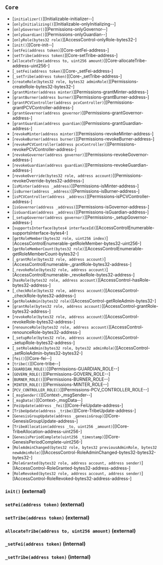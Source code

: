 ## <span id="Core"></span> `Core`



- [`initializer()`][Initializable-initializer--]
- [`onlyInitializing()`][Initializable-onlyInitializing--]
- [`onlyGovernor()`][Permissions-onlyGovernor--]
- [`onlyGuardian()`][Permissions-onlyGuardian--]
- [`onlyRole(bytes32 role)`][AccessControl-onlyRole-bytes32-]
- [`init()`][Core-init--]
- [`setFei(address token)`][Core-setFei-address-]
- [`setTribe(address token)`][Core-setTribe-address-]
- [`allocateTribe(address to, uint256 amount)`][Core-allocateTribe-address-uint256-]
- [`_setFei(address token)`][Core-_setFei-address-]
- [`_setTribe(address token)`][Core-_setTribe-address-]
- [`createRole(bytes32 role, bytes32 adminRole)`][Permissions-createRole-bytes32-bytes32-]
- [`grantMinter(address minter)`][Permissions-grantMinter-address-]
- [`grantBurner(address burner)`][Permissions-grantBurner-address-]
- [`grantPCVController(address pcvController)`][Permissions-grantPCVController-address-]
- [`grantGovernor(address governor)`][Permissions-grantGovernor-address-]
- [`grantGuardian(address guardian)`][Permissions-grantGuardian-address-]
- [`revokeMinter(address minter)`][Permissions-revokeMinter-address-]
- [`revokeBurner(address burner)`][Permissions-revokeBurner-address-]
- [`revokePCVController(address pcvController)`][Permissions-revokePCVController-address-]
- [`revokeGovernor(address governor)`][Permissions-revokeGovernor-address-]
- [`revokeGuardian(address guardian)`][Permissions-revokeGuardian-address-]
- [`revokeOverride(bytes32 role, address account)`][Permissions-revokeOverride-bytes32-address-]
- [`isMinter(address _address)`][Permissions-isMinter-address-]
- [`isBurner(address _address)`][Permissions-isBurner-address-]
- [`isPCVController(address _address)`][Permissions-isPCVController-address-]
- [`isGovernor(address _address)`][Permissions-isGovernor-address-]
- [`isGuardian(address _address)`][Permissions-isGuardian-address-]
- [`_setupGovernor(address governor)`][Permissions-_setupGovernor-address-]
- [`supportsInterface(bytes4 interfaceId)`][AccessControlEnumerable-supportsInterface-bytes4-]
- [`getRoleMember(bytes32 role, uint256 index)`][AccessControlEnumerable-getRoleMember-bytes32-uint256-]
- [`getRoleMemberCount(bytes32 role)`][AccessControlEnumerable-getRoleMemberCount-bytes32-]
- [`_grantRole(bytes32 role, address account)`][AccessControlEnumerable-_grantRole-bytes32-address-]
- [`_revokeRole(bytes32 role, address account)`][AccessControlEnumerable-_revokeRole-bytes32-address-]
- [`hasRole(bytes32 role, address account)`][AccessControl-hasRole-bytes32-address-]
- [`_checkRole(bytes32 role, address account)`][AccessControl-_checkRole-bytes32-address-]
- [`getRoleAdmin(bytes32 role)`][AccessControl-getRoleAdmin-bytes32-]
- [`grantRole(bytes32 role, address account)`][AccessControl-grantRole-bytes32-address-]
- [`revokeRole(bytes32 role, address account)`][AccessControl-revokeRole-bytes32-address-]
- [`renounceRole(bytes32 role, address account)`][AccessControl-renounceRole-bytes32-address-]
- [`_setupRole(bytes32 role, address account)`][AccessControl-_setupRole-bytes32-address-]
- [`_setRoleAdmin(bytes32 role, bytes32 adminRole)`][AccessControl-_setRoleAdmin-bytes32-bytes32-]
- [`fei()`][ICore-fei--]
- [`tribe()`][ICore-tribe--]
- [`GUARDIAN_ROLE()`][IPermissions-GUARDIAN_ROLE--]
- [`GOVERN_ROLE()`][IPermissions-GOVERN_ROLE--]
- [`BURNER_ROLE()`][IPermissions-BURNER_ROLE--]
- [`MINTER_ROLE()`][IPermissions-MINTER_ROLE--]
- [`PCV_CONTROLLER_ROLE()`][IPermissions-PCV_CONTROLLER_ROLE--]
- [`_msgSender()`][Context-_msgSender--]
- [`_msgData()`][Context-_msgData--]
- [`FeiUpdate(address _fei)`][ICore-FeiUpdate-address-]
- [`TribeUpdate(address _tribe)`][ICore-TribeUpdate-address-]
- [`GenesisGroupUpdate(address _genesisGroup)`][ICore-GenesisGroupUpdate-address-]
- [`TribeAllocation(address _to, uint256 _amount)`][ICore-TribeAllocation-address-uint256-]
- [`GenesisPeriodComplete(uint256 _timestamp)`][ICore-GenesisPeriodComplete-uint256-]
- [`RoleAdminChanged(bytes32 role, bytes32 previousAdminRole, bytes32 newAdminRole)`][IAccessControl-RoleAdminChanged-bytes32-bytes32-bytes32-]
- [`RoleGranted(bytes32 role, address account, address sender)`][IAccessControl-RoleGranted-bytes32-address-address-]
- [`RoleRevoked(bytes32 role, address account, address sender)`][IAccessControl-RoleRevoked-bytes32-address-address-]
### <span id="Core-init--"></span> `init()` (external)



### <span id="Core-setFei-address-"></span> `setFei(address token)` (external)



### <span id="Core-setTribe-address-"></span> `setTribe(address token)` (external)



### <span id="Core-allocateTribe-address-uint256-"></span> `allocateTribe(address to, uint256 amount)` (external)



### <span id="Core-_setFei-address-"></span> `_setFei(address token)` (internal)



### <span id="Core-_setTribe-address-"></span> `_setTribe(address token)` (internal)



